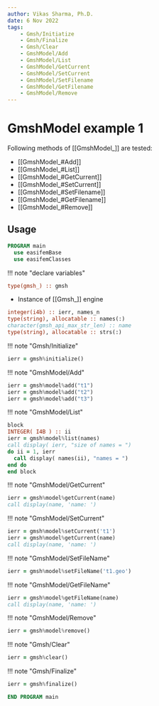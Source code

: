 ```yaml
---
author: Vikas Sharma, Ph.D.
date: 6 Nov 2022
tags:
    - Gmsh/Initiatize
    - Gmsh/Finalize
    - Gmsh/Clear
    - GmshModel/Add
    - GmshModel/List
    - GmshModel/GetCurrent
    - GmshModel/SetCurrent
    - GmshModel/SetFilename
    - GmshModel/GetFilename
    - GmshModel/Remove
---
```


# GmshModel example 1

Following methods of [[GmshModel_]] are tested:

- [[GmshModel_#Add]]
- [[GmshModel_#List]]
- [[GmshModel_#GetCurrent]]
- [[GmshModel_#SetCurrent]]
- [[GmshModel_#SetFilename]]
- [[GmshModel_#GetFilename]]
- [[GmshModel_#Remove]]

## Usage

```fortran
PROGRAM main
  use easifemBase
  use easifemClasses
```

!!! note "declare variables"

```fortran
type(gmsh_) :: gmsh
```

- Instance of [[Gmsh_]] engine

```fortran
integer(i4b) :: ierr, names_n
type(string), allocatable :: names(:)
character(gmsh_api_max_str_len) :: name
type(string), allocatable :: strs(:)
```

!!! note "Gmsh/Initialize"

```fortran
ierr = gmsh%initialize()
```

!!! note "GmshModel/Add"

```fortran
ierr = gmsh%model%add("t1")
ierr = gmsh%model%add("t2")
ierr = gmsh%model%add("t3")
```

!!! note "GmshModel/List"

```fortran
block
INTEGER( I4B ) :: ii
ierr = gmsh%model%list(names)
call display( ierr, "size of names = ")
do ii = 1, ierr
  call display( names(ii), "names = ")
end do
end block
```

!!! note "GmshModel/GetCurrent"

```fortran
ierr = gmsh%model%getCurrent(name)
call display(name, 'name: ')
```

!!! note "GmshModel/SetCurrent"

```fortran
ierr = gmsh%model%setCurrent('t1')
ierr = gmsh%model%getCurrent(name)
call display(name, 'name: ')
```

!!! note "GmshModel/SetFileName"

```fortran
ierr = gmsh%model%setFileName('t1.geo')
```

!!! note "GmshModel/GetFileName"

```fortran
ierr = gmsh%model%getFileName(name)
call display(name, 'name: ')
```

!!! note "GmshModel/Remove"

```fortran
ierr = gmsh%model%remove()
```

!!! note "Gmsh/Clear"

```fortran
ierr = gmsh%clear()
```

!!! note "Gmsh/Finalize"

```fortran
ierr = gmsh%finalize()
```

```fortran
END PROGRAM main
```
